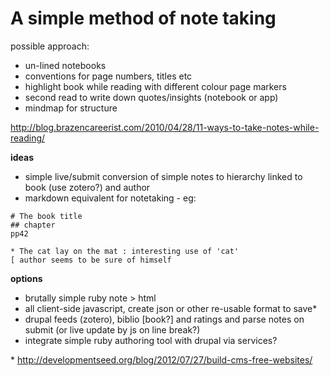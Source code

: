 # A simple method of note taking

possible approach:

*  un-lined notebooks
*  conventions for page numbers, titles etc
*  highlight book while reading with different colour page markers
*  second read to write down quotes/insights (notebook or app)
*  mindmap for structure

http://blog.brazencareerist.com/2010/04/28/11-ways-to-take-notes-while-reading/

**ideas**

*  simple live/submit conversion of simple notes to hierarchy linked to book (use zotero?) and author
*  markdown equivalent for notetaking - eg:

```
# The book title
## chapter
pp42 

* The cat lay on the mat : interesting use of 'cat'
[ author seems to be sure of himself

```

**options**

*  brutally simple ruby note > html
*  all client-side javascript, create json or other re-usable format to save*
*  drupal feeds (zotero), biblio [book?] and ratings and parse notes on submit (or live update by js on line break?)
*  integrate simple ruby authoring tool with drupal via services?

\* http://developmentseed.org/blog/2012/07/27/build-cms-free-websites/
